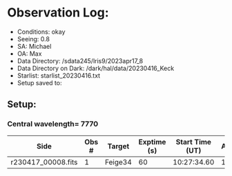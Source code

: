 # Observation Log: 

* Conditions: okay
* Seeing: 0.8
* SA: Michael
* OA: Max
* Data Directory: /sdata245/lris9/2023apr17_8
* Data Directory on Dark: /dark/hal/data/20230416_Keck
* Starlist: starlist_20230416.txt
* Setup saved to: 

## Setup: 

    
### Central wavelength= 7770


| Side | Obs #     | Target    | Exptime (s) | Start Time (UT) | Airmass | Comments                                                   |
|------|-----------|-----------|-------------|-----------------|---------|------------------------------------------------------------|
|r230417_00008.fits|1|Feige34        |60|10:27:34.60|1.42| |
